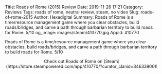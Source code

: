 Title: Roads of Rome (2015) Review
Date: 2019-11-26 17:21
Category: Reviews
Tags: roads of rome, neutral review, steam, no video
Slug: roads-of-rome-2015
Author: Hexadigital
Summary: Roads of Rome is a time/resource management game where you clear obstacles, build roads/bridges, and carve a path through barbarian territory to build roads for Rome. 5/10
og_image: images/steam/410770.jpg
Appid: 410770

Roads of Rome is a time/resource management game where you clear obstacles, build roads/bridges, and carve a path through barbarian territory to build roads for Rome. 5/10

<center>Check out Roads of Rome on [Steam](https://store.steampowered.com/app/410770/?curator_clanid=34633900)!</center>